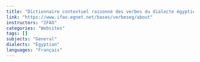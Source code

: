 ```yaml
---
title: "Dictionnaire contextuel raisonné des verbes du dialecte égyptien"
link: "https://www.ifao.egnet.net/bases/verbeseg/about"
instructors: "IFAO"
categories: "Websites"
tags: []
subjects: "General"
dialects: "Egyptian"
languages: "Français"
---
```

